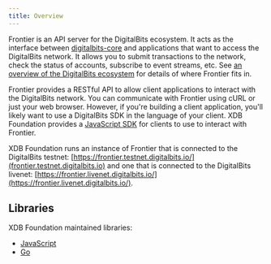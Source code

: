```yaml
---
title: Overview
---
```


Frontier is an API server for the DigitalBits ecosystem.  It acts as the interface between [digitalbits-core](https://github.com/xdbfoundation/DigitalBits) and applications that want to access the DigitalBits network. It allows you to submit transactions to the network, check the status of accounts, subscribe to event streams, etc. See [an overview of the DigitalBits ecosystem](https://github.com/xdbfoundation/docs/blob/master/guides/get-started/readme.md) for details of where Frontier fits in.

Frontier provides a RESTful API to allow client applications to interact with the DigitalBits network. You can communicate with Frontier using cURL or just your web browser. However, if you're building a client application, you'll likely want to use a DigitalBits SDK in the language of your client.
XDB Foundation provides a [JavaScript SDK](https://github.com/xdbfoundation/js-digitalbits-sdk/blob/master/docs/reference/readme.md) for clients to use to interact with Frontier.

XDB Foundation runs an instance of Frontier that is connected to the DigitalBits testnet: [https://frontier.testnet.digitalbits.io/](frontier.testnet.digitalbits.io) and one that is connected to the DigitalBits livenet:
[https://frontier.livenet.digitalbits.io/](https://frontier.livenet.digitalbits.io/).

## Libraries

XDB Foundation maintained libraries:

- [JavaScript](https://github.com/xdbfoundation/js-digitalbits-sdk)
- [Go](https://github.com/xdbfoundation/go/tree/master/clients/frontierclient)

